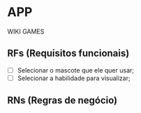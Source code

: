 # APP

WIKI GAMES

## RFs (Requisitos funcionais)

- [ ] Selecionar o mascote que ele quer usar;
- [ ] Selecionar a habilidade para visualizar;

## RNs (Regras de negócio)
